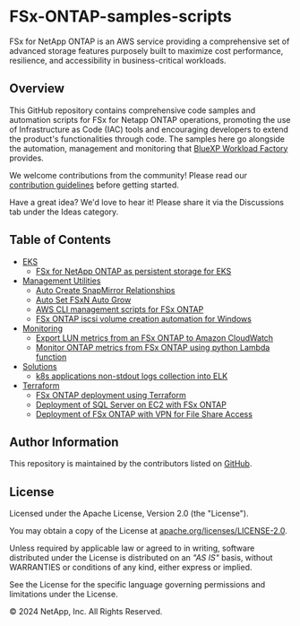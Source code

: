 # FSx-ONTAP-samples-scripts

FSx for NetApp ONTAP is an AWS service providing a comprehensive set of advanced storage features purposely
built to maximize cost performance, resilience, and accessibility in business-critical workloads.

## Overview

This GitHub repository contains comprehensive code samples and automation scripts for FSx for Netapp ONTAP operations,
promoting the use of Infrastructure as Code (IAC) tools and encouraging developers to extend the product's
functionalities through code. The samples here go alongside the automation, management and monitoring that
[BlueXP Workload Factory](https://www.netapp.com/bluexp/workload-factory/) provides.

We welcome contributions from the community! Please read our [contribution guidelines](CONTRIBUTING.md) before getting started.

Have a great idea? We'd love to hear it! Please share it via the Discussions tab under the Ideas category.

## Table of Contents

* [EKS](/EKS)
    * [FSx for NetApp ONTAP as persistent storage for EKS](/EKS/FSxN-as-PVC-for-EKS)
* [Management Utilities](/Management-Utilities)
    * [Auto Create SnapMirror Relationships](/Management-Utilities/auto_create_sm_relationships)
    * [Auto Set FSxN Auto Grow](/Management-Utilities/auto_set_fsxn_auto_grow)
    * [AWS CLI management scripts for FSx ONTAP](/Management-Utilities/fsx-ontap-aws-cli-scripts)
    * [FSx ONTAP iscsi volume creation automation for Windows](/Management-Utilities/iscsi-vol-create-and-mount)
* [Monitoring](/Monitoring)
    * [Export LUN metrics from an FSx ONTAP to Amazon CloudWatch](/Monitoring/LUN-monitoring)
    * [Monitor ONTAP metrics from FSx ONTAP using python Lambda function](/Monitoring/monitor-ontap-services)
* [Solutions](/Solutions)
    * [k8s applications non-stdout logs collection into ELK](/Solutions/EKS-logs-to-ELK)
* [Terraform](/Terraform)
    * [FSx ONTAP deployment using Terraform](/Terraform/deploy-fsx-ontap)
    * [Deployment of SQL Server on EC2 with FSx ONTAP](/Terraform/deploy-fsx-ontap-sqlserver)
    * [Deployment of FSx ONTAP with VPN for File Share Access](/Terraform/deploy-fsx-ontap-fileshare-access)

## Author Information

This repository is maintained by the contributors listed on [GitHub](https://github.com/NetApp/FSx-ONTAP-samples-scripts/graphs/contributors).

## License

Licensed under the Apache License, Version 2.0 (the "License").

You may obtain a copy of the License at [apache.org/licenses/LICENSE-2.0](http://www.apache.org/licenses/LICENSE-2.0).

Unless required by applicable law or agreed to in writing, software distributed under the License
is distributed on an _"AS IS"_ basis, without WARRANTIES or conditions of any kind, either express or implied.

See the License for the specific language governing permissions and limitations under the License.

© 2024 NetApp, Inc. All Rights Reserved.
